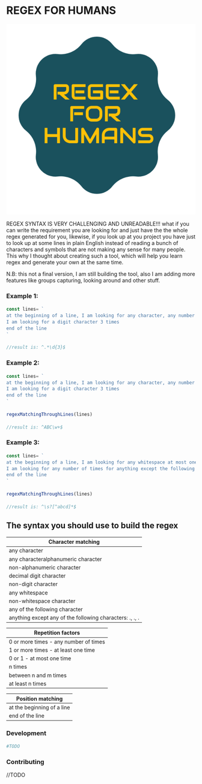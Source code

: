 # REGEX FOR HUMANS

![alt text](https://github.com/OthmaneBlial/Regex-For-Humans/blob/master/regexify.png)


REGEX SYNTAX IS VERY CHALLENGING AND UNREADABLE!!! what if you can write the requirement you are looking for and just have the
the whole regex generated for you, likewise, if you look up at you project you have just to look up at some lines in plain English instead of reading a bunch of characters and symbols that are not making any sense for many people. This why I thought about creating such a tool, which will help you learn regex and generate your own at the same time.

N.B: this not a final version, I am still building the tool, also I am adding more features like groups capturing, looking around and other stuff.


### Example 1:

```js
const lines= `
at the beginning of a line, I am looking for any character, any number of times
I am looking for a digit character 3 times
end of the line
`

//result is: ^.*\d{3}$

```


### Example 2:

```js
const lines= `
at the beginning of a line, I am looking for any character, any number of times
I am looking for a digit character 3 times
end of the line
`

regexMatchingThroughLines(lines)

//result is: ^ABC\w+$

```

### Example 3:

```js
const lines= `
at the beginning of a line, I am looking for any whitespace at most one time
I am looking for any number of times for anything except the following characters: a, b, c, d
end of the line
`

regexMatchingThroughLines(lines)

//result is: ^\s?[^abcd]*$

```

## The syntax you should use to build the regex


Character matching |
---------- |
any character |
any characteralphanumeric character |
non-alphanumeric character |
decimal digit character |
non-digit character |
any whitespace |
non-whitespace character |
any of the following character |
anything except any of the following characters: ., ., . |

Repetition factors |
---------- |
0 or more times - any number of times |
1 or more times - at least one time |
0 or 1 - at most one time |
n times |
between n and m times |
at least n times |

Position matching |
---------- |
at the beginning of a line |
end of the line |



### Development

```bash
#TODO
```

### Contributing

//TODO
